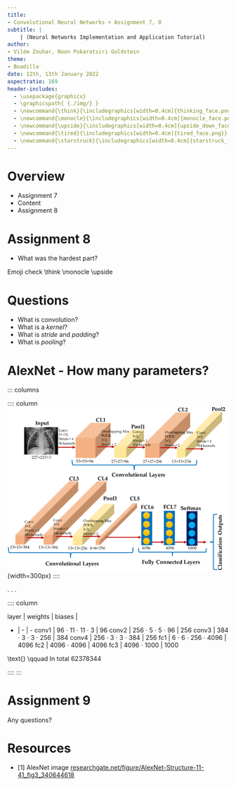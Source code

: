 ```yaml
---
title:
- Convolutional Neural Networks + Assignment 7, 8
subtitle: |
    | (Neural Networks Implementation and Application Tutorial)
author:
- Vilém Zouhar, Noon Pokaratsiri Goldstein
theme:
- Boadilla
date: 12th, 13th January 2022
aspectratio: 169
header-includes:
  - \usepackage{graphicx}
  - \graphicspath{ {./img/} }
  - \newcommand{\think}{\includegraphics[width=0.4cm]{thinking_face.png}}
  - \newcommand{\monocle}{\includegraphics[width=0.4cm]{monocle_face.png}}
  - \newcommand{\upside}{\includegraphics[width=0.4cm]{upside_down_face.png}}
  - \newcommand{\tired}{\includegraphics[width=0.4cm]{tired_face.png}}
  - \newcommand{\starstruck}{\includegraphics[width=0.4cm]{starstruck_face.png}}
---
```


# Overview 

- Assignment 7
- Content
- Assignment 8

# Assignment 8

- What was the hardest part?

Emoji check \think \monocle \upside

# Questions

- What is convolution?
- What is a _kernel_?
- What is _stride_ and _padding_?
- What is _pooling_?

# AlexNet - How many parameters?


::: columns

:::: column
![AlexNet [1]](img/alexnet.png){width=300px}
::::

. . .

:::: column

layer | weights | biases |
- | - | -
conv1 | 96 $\cdot$ 11 $\cdot$ 11 $\cdot$ 3 | 96
conv2 | 256 $\cdot$ 5 $\cdot$ 5 $\cdot$ 96 | 256
conv3 | 384 $\cdot$ 3 $\cdot$ 3 $\cdot$ 256 | 384
conv4 | 256 $\cdot$ 3 $\cdot$ 3 $\cdot$ 384 | 256
fc1   | 6 $\cdot$ 6 $\cdot$ 256 $\cdot$ 4096 | 4096
fc2   | 4096 $\cdot$ 4096 | 4096
fc3   | 4096 $\cdot$ 1000 | 1000

\text{} \qquad In total 62378344

::::
:::

# Assignment 9

Any questions?

# Resources

- [1] AlexNet image [researchgate.net/figure/AlexNet-Structure-11-41_fig3_340644618](https://www.researchgate.net/figure/AlexNet-Structure-11-41_fig3_340644618)